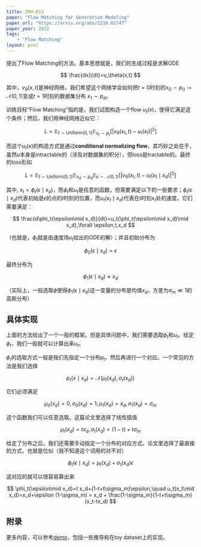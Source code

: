 ```yaml
---
title: ZHH-013
paper: "Flow Matching for Generative Modeling"
paper_url: "https://arxiv.org/abs/2210.02747"
paper_year: 2022
tags: 
    - "Flow Matching"
layout: post
---
```


提出了Flow Matching的方法。基本思想就是，我们的生成过程是求解ODE

$$
\frac{dx}{dt}=v_\theta(x,t)
$$

其中，$v_\theta(x,t)$是神经网络，我们希望这个网络学会如何把$t=0$时刻的$x_0\sim p_0:= \mathcal{N}(0,1)$变成$t=1$时刻的数据集分布 $x_1\sim p_d$。

训练目标“Flow Matching”指的是，我们试图构造一个flow $u_t(x)$，使得它满足这个条件；然后，我们用神经网络近似它：

$$
L=\mathbb{E}_{t\sim \text{Uniform}(0,1)}\mathbb{E}_{x_t\sim p_t}\left[\left|v_\theta(x_t,t)-u_t(x_t)\right|^2\right]
$$

而这个$u_t(x)$的构造方式是通过**conditional normalizing flow**，其巧妙之处在于，虽然$u$本身是intractable的（涉及对数据集的积分），但loss是tractable的。最终的loss形如

$$
L=\mathbb{E}_{t\sim \text{Uniform}(0,1)}\mathbb{E}_{x_d\sim p_d}\mathbb{E}_{\epsilon \sim \mathcal{N}(0,1)}\left[\left|v_\theta(x_t,t)-u_t(x_t\mid x_d)\right|^2\right]
$$

其中, $x_t=\phi_t(\epsilon\mid x_d)$，而$\phi_t$和$u_t$是任意的函数，但需要满足以下的一些要求；$\phi_t(\epsilon\mid x_d)$代表初始是$\epsilon$的点的$t$时刻的位置，而$u_t(x_t\mid x_d)$代表在$t$时刻$x_t$处的速度。它们需要满足：

$$
\frac{d\phi_t(\epsilon\mid x_d)}{dt}=u_t(\phi_t(\epsilon\mid x_d)\mid x_d),\forall \epsilon,t,x_d
$$

（也就是，$\phi_t$就是由速度场$u_t$给出的ODE的解）；并且初始分布为

$$
\phi_0(\epsilon\mid x_d)=\epsilon
$$

最终分布为

$$
\phi_1(\epsilon\mid x_d)\approx x_d
$$

（实际上，一般选取$\phi$使得$\phi_1(\epsilon\mid x_d)$这一变量的分布是均值$x_d$，方差为$\sigma_m\ll 1$的高斯分布）

## 具体实现

上面的方法给出了一个一般的框架。但是具体问题中，我们需要选取$\phi_t$和$u_t$。给定$\phi_t$，我们一般就可以计算出来$u_t$。

$\phi_t$的选取方式一般是我们先指定一个分布$p_t$，然后再进行一个对应。一个常见的方法是我们选择

$$
p_t(x\mid x_d)=\mathcal{N}(\mu_t(x_d),\sigma_t(x_d))
$$

它们必须满足

$$
\mu_0(x_d)=0,\sigma_0(x_d)=1; \mu_1(x_d)=x_d,\sigma_1(x_d)=\sigma_m
$$

这个函数我们可以任意选取。这篇论文里选择了线性插值

$$
\mu_t(x_d)=tx_d,\sigma_t(x_d)=(1-t)+t\sigma_m
$$

给定了分布之后，我们还需要手动指定一个分布的对应方式。论文里选择了最直接的方式，也就是位似（我不知道这个词用的对不对）

$$
\phi_t(\epsilon\mid x_d)=\mu_t(x_d)+\sigma_t(x_d)\epsilon
$$

这对应的就可以很容易算出来

$$
\phi_t(\epsilon\mid x_d)=t x_d+(1-t+t\sigma_m)\epsilon,\quad u_t(x_t\mid x_d)=x_d+\epsilon (1-\sigma_m) = x_d + \frac{1-\sigma_m}{1-t+t\sigma_m}(x_t-tx_d)
$$

## 附录

更多内容，可以参考[demo](https://github.com/Hope7Happiness/papers/blob/main/Flow_Matching/pytorch/demo.ipynb)，包括一些推导和在toy dataset上的实现。